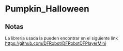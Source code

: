 # Pumpkin_Halloween

## Notas 
La libreria usada la pueden encontrar en el siguiente link https://github.com/DFRobot/DFRobotDFPlayerMini
